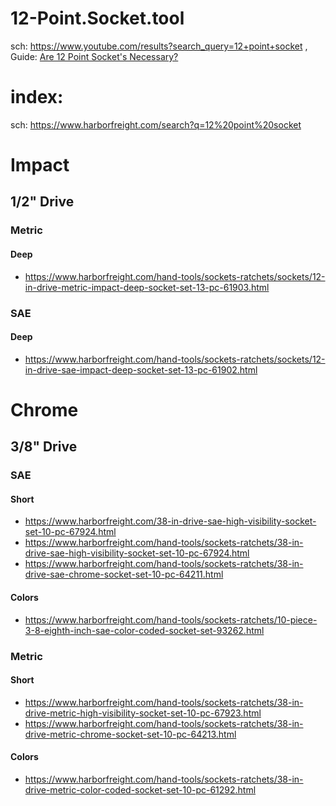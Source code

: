 # 12-Point.Socket.tool
sch: https://www.youtube.com/results?search_query=12+point+socket , Guide: [Are 12 Point Socket's Necessary?](https://youtu.be/cDBRIQhAWcI)

# index:
sch: https://www.harborfreight.com/search?q=12%20point%20socket

# Impact
## 1/2" Drive
### Metric
#### Deep
- https://www.harborfreight.com/hand-tools/sockets-ratchets/sockets/12-in-drive-metric-impact-deep-socket-set-13-pc-61903.html
### SAE
#### Deep
- https://www.harborfreight.com/hand-tools/sockets-ratchets/sockets/12-in-drive-sae-impact-deep-socket-set-13-pc-61902.html

# Chrome
## 3/8" Drive
### SAE
#### Short
- https://www.harborfreight.com/38-in-drive-sae-high-visibility-socket-set-10-pc-67924.html
- https://www.harborfreight.com/hand-tools/sockets-ratchets/38-in-drive-sae-high-visibility-socket-set-10-pc-67924.html
- https://www.harborfreight.com/hand-tools/sockets-ratchets/38-in-drive-sae-chrome-socket-set-10-pc-64211.html
#### Colors
- https://www.harborfreight.com/hand-tools/sockets-ratchets/10-piece-3-8-eighth-inch-sae-color-coded-socket-set-93262.html

### Metric
#### Short
- https://www.harborfreight.com/hand-tools/sockets-ratchets/38-in-drive-metric-high-visibility-socket-set-10-pc-67923.html
- https://www.harborfreight.com/hand-tools/sockets-ratchets/38-in-drive-metric-chrome-socket-set-10-pc-64213.html
#### Colors
- https://www.harborfreight.com/hand-tools/sockets-ratchets/38-in-drive-metric-color-coded-socket-set-10-pc-61292.html
